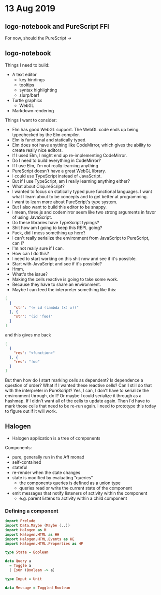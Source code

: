 # 13 Aug 2019

## logo-notebook and PureScript FFI

For now, should the PureScript -> 

## logo-notebook

Things I need to build:

- A text editor
  - key bindings
  - tooltips
  - syntax highlighting
  - slurp/barf
- Turtle graphics
  - WebGL
- Markdown rendering

Things I want to consider:

- Elm has good WebGL support. The WebGL code ends up being typechecked by the 
  Elm compiler.
- Elm is functional and statically typed.
- Elm does not have anything like CodeMirror, which gives the ability to create
  really nice editors.
- If I used Elm, I might end up re-implementing CodeMirror.
- Do I need to build everything in CodeMirror?
- If I use Elm, I'm not really learning anything.
- PureScript doesn't have a great WebGL library.
- I could use TypeScript instead of JavaScript.
- But if I use TypeScript, am I really learning anything either?
- What about ClojureScript? 
- I wanted to focus on statically typed pure functional languages.
  I want what I learn about to be concepts and to get better at programming. 
- I want to learn more about PureScript's type system.
- But I also want to build this editor to be snappy.
- I mean, three.js and codemirror seem like two strong arguments in favor of 
  using JavaScript.
- Do these libraries have TypeScript typings?
- Shit how am I going to keep this REPL going?
- Fuck, did I mess something up here?
- I can't really serialize the environment from JavaScript to PureScript, can I?
- I'm not really sure if I can.
- How can I do this?
- I need to start working on this shit now and see if it's possible.
- Start with JavaScript and see if it's possible?
- Hmm.
- What's the issue?
- Making the cells reactive is going to take some work.
- Because they have to share an environment.
- Maybe I can feed the interpreter something like this:

```json
[ 
  {
    "str": "(= id (lambda (x) x))"
  }, {
    "str": "(id 'foo)"
  }
]
```

and this gives me back

```json
[ 
  {
    "res": "<function>"
  }, {
    "res": "foo"
  }
]
```

But then how do I start marking cells as dependent?
Is dependence a question of order?
What if I wanted these reactive cells?
Can I still do that with the interpreter in PureScript?
Yes, I can, I don't have to serialize the environment through, do I?
Or maybe I could serialize it through as a hashmap.
If I didn't want all of the cells to update again.
Then I'd have to mark those cells that need to be re-run again.
I need to prototype this today to figure out if it will work.

## Halogen

- Halogen application is a tree of components

Components:

- pure, generally run in the Aff monad
- self-contained
- stateful
- re-render when the state changes
- state is modified by evaluating "queries"
  - the components queries is defined as a union type
  - queries read or write the current state of the component
- emit messages that notify listeners of activity within the component
  - e.g. parent listens to activity within a child component

### Defining a component

```purescript
import Prelude
import Data.Maybe (Maybe (..))
import Halogen as H
import Halogen.HTML as HH
import Halogen.HTML.Events as HE
import Halogen.HTML.Properties as HP

type State = Boolean

data Query a 
  = Toggle a
  | IsOn (Boolean -> a) 

type Input = Unit

data Message = Toggled Boolean
```
